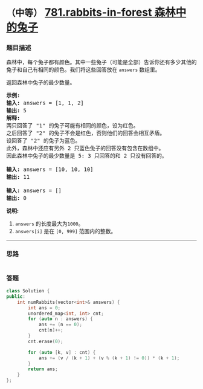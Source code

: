 # `（中等）` [781.rabbits-in-forest 森林中的兔子](https://leetcode-cn.com/problems/rabbits-in-forest/)

### 题目描述
<div class="notranslate"><p>森林中，每个兔子都有颜色。其中一些兔子（可能是全部）告诉你还有多少其他的兔子和自己有相同的颜色。我们将这些回答放在&nbsp;<code>answers</code>&nbsp;数组里。</p>

<p>返回森林中兔子的最少数量。</p>

<pre><strong>示例:</strong>
<strong>输入:</strong> answers = [1, 1, 2]
<strong>输出:</strong> 5
<strong>解释:</strong>
两只回答了 "1" 的兔子可能有相同的颜色，设为红色。
之后回答了 "2" 的兔子不会是红色，否则他们的回答会相互矛盾。
设回答了 "2" 的兔子为蓝色。
此外，森林中还应有另外 2 只蓝色兔子的回答没有包含在数组中。
因此森林中兔子的最少数量是 5: 3 只回答的和 2 只没有回答的。

<strong>输入:</strong> answers = [10, 10, 10]
<strong>输出:</strong> 11

<strong>输入:</strong> answers = []
<strong>输出:</strong> 0
</pre>

<p><strong>说明:</strong></p>

<ol>
	<li><code>answers</code>&nbsp;的长度最大为<code>1000</code>。</li>
	<li><code>answers[i]</code>&nbsp;是在&nbsp;<code>[0, 999]</code>&nbsp;范围内的整数。</li>
</ol>
</div>

---
### 思路
```
```



### 答题
``` C++
class Solution {
public:
    int numRabbits(vector<int>& answers) {
        int ans = 0;
        unordered_map<int, int> cnt;
        for (auto n : answers) {
            ans += (n == 0);
            cnt[n]++;
        }
        cnt.erase(0);

        for (auto [k, v] : cnt) {
            ans += (v / (k + 1) + (v % (k + 1) != 0)) * (k + 1);
        }
        return ans;
    }
};
```




